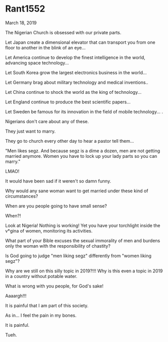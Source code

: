 # Rant1552



March 18, 2019

The Nigerian Church is obsessed with our private parts.

Let Japan create a dimensional elevator that can transport you from one floor to another in the blink of an eye...

Let America continue to develop the finest intelligence in the world, advancing space technology...

Let South Korea grow the largest electronics business in the world...

Let Germany brag about military technology and medical inventions..

Let China continue to shock the world as the king of technology...

Let England continue to produce the best scientific papers...

Let Sweden be famous for its innovation in the field of mobile technology...
.

Nigerians don't care about any of these. 

They just want to marry.

They go to church every other day to hear a pastor tell them...

"Men likes segz. And because segz is a dime a dozen, men are not getting married anymore. Women you have to lock up your lady parts so you can marry."

LMAO!

It would have been sad if it weren't so damn funny.

Why would any sane woman want to get married under these kind of circumstances?

When are you people going to have small sense?

When?!

Look at Nigeria! Nothing is working! Yet you have your torchlight inside the v*gina of women, monitoring its activities. 

What part of your Bible excuses the sexual immorality of men and burdens only the woman with the responsibility of chastity?

Is God going to judge "men liking segz" differently from "women liking segz"?

Why are we still on this silly topic in 2019?!!! Why is this even a topic in 2019 in a country without potable water.

What is wrong with you people, for God's sake!

Aaaargh!!!

It is painful that I am part of this society. 

As in... I feel the pain in my bones. 

It is painful.

Tueh.